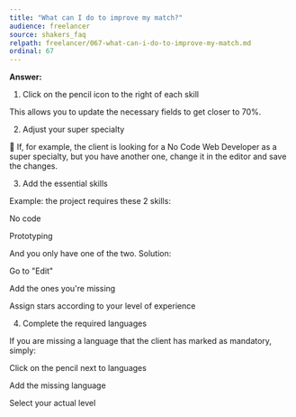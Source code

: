 ```yaml
---
title: "What can I do to improve my match?"
audience: freelancer
source: shakers_faq
relpath: freelancer/067-what-can-i-do-to-improve-my-match.md
ordinal: 67
---
```


**Answer:**

1. Click on the pencil icon to the right of each skill

This allows you to update the necessary fields to get closer to 70%.

2. Adjust your super specialty

📌 If, for example, the client is looking for a No Code Web Developer as a super specialty, but you have another one, change it in the editor and save the changes.

3. Add the essential skills

Example: the project requires these 2 skills:

No code

Prototyping

And you only have one of the two. Solution:

Go to "Edit"

Add the ones you're missing

Assign stars according to your level of experience

4. Complete the required languages

If you are missing a language that the client has marked as mandatory, simply:

Click on the pencil next to languages

Add the missing language

Select your actual level
